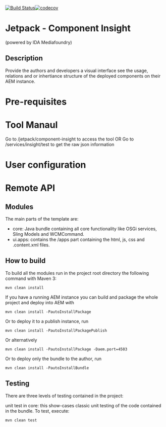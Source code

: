 [![Build Status](https://travis-ci.org/ida-mediafoundry/jetpack-component-insight.svg?branch=master)](https://travis-ci.org/ida-mediafoundry/jetpack-component-insight)[![codecov](https://codecov.io/gh/ida-mediafoundry/jetpack-component-insight/branch/master/graph/badge.svg)](https://codecov.io/gh/ida-mediafoundry/jetpack-component-insight)

# Jetpack - Component Insight
(powered by IDA Mediafoundry)

## Description

Provide the authors and developers a visual interface see the usage, relations and or inhertiance structure of the deployed components on their AEM instance.

# Pre-requisites

# Tool Manaul

Go to /jetpack/component-insight to access the tool
OR
Go to /services/insight/test to get the raw json information

# User configuration

# Remote API


## Modules

The main parts of the template are:

* core: Java bundle containing all core functionality like OSGi services, Sling Models and WCMCommand.
* ui.apps: contains the /apps part containing the html, js, css and .content.xml files.

## How to build

To build all the modules run in the project root directory the following command with Maven 3:

    mvn clean install

If you have a running AEM instance you can build and package the whole project and deploy into AEM with  

    mvn clean install -PautoInstallPackage
    
Or to deploy it to a publish instance, run

    mvn clean install -PautoInstallPackagePublish
    
Or alternatively

    mvn clean install -PautoInstallPackage -Daem.port=4503

Or to deploy only the bundle to the author, run

    mvn clean install -PautoInstallBundle

## Testing

There are three levels of testing contained in the project:

unit test in core: this show-cases classic unit testing of the code contained in the bundle. To test, execute:

    mvn clean test
